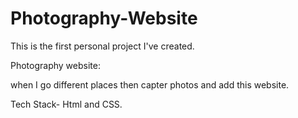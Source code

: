 # Photography-Website

This is the first personal project I've created.

Photography website: 

when I go different places then capter photos and add this website.

Tech Stack- Html and CSS.
